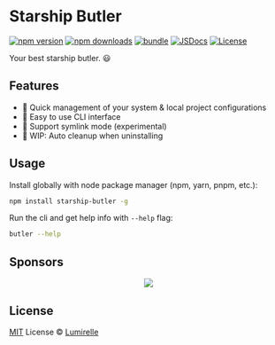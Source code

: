 # Starship Butler

[![npm version][npm-version-src]][npm-version-href]
[![npm downloads][npm-downloads-src]][npm-downloads-href]
[![bundle][bundle-src]][bundle-href]
[![JSDocs][jsdocs-src]][jsdocs-href]
[![License][license-src]][license-href]

Your best starship butler. 😃

## Features

- 🚀 Quick management of your system & local project configurations
- 🧰 Easy to use CLI interface
- 🔗 Support symlink mode (experimental)
- 🧹 WIP: Auto cleanup when uninstalling

## Usage

Install globally with node package manager (npm, yarn, pnpm, etc.):

```sh
npm install starship-butler -g
```

Run the cli and get help info with `--help` flag:

```sh
butler --help
```

## Sponsors

<p align="center">
  <a href="https://cdn.jsdelivr.net/gh/lumirelle/static/sponsors.svg">
    <img src='https://cdn.jsdelivr.net/gh/lumirelle/static/sponsors.svg'/>
  </a>
</p>

## License

[MIT](./LICENSE) License © [Lumirelle](https://github.com/lumirelle)

<!-- Badges -->

[npm-version-src]: https://img.shields.io/npm/v/starship-butler?style=flat&colorA=080f12&colorB=1fa669
[npm-version-href]: https://npmjs.com/package/starship-butler
[npm-downloads-src]: https://img.shields.io/npm/dm/starship-butler?style=flat&colorA=080f12&colorB=1fa669
[npm-downloads-href]: https://npmjs.com/package/starship-butler
[bundle-src]: https://img.shields.io/bundlephobia/minzip/starship-butler?style=flat&colorA=080f12&colorB=1fa669&label=minzip
[bundle-href]: https://bundlephobia.com/result?p=starship-butler
[license-src]: https://img.shields.io/github/license/lumirelle/starship-butler.svg?style=flat&colorA=080f12&colorB=1fa669
[license-href]: https://github.com/lumirelle/starship-butler/blob/main/LICENSE
[jsdocs-src]: https://img.shields.io/badge/jsdocs-reference-080f12?style=flat&colorA=080f12&colorB=1fa669
[jsdocs-href]: https://www.jsdocs.io/package/starship-butler
